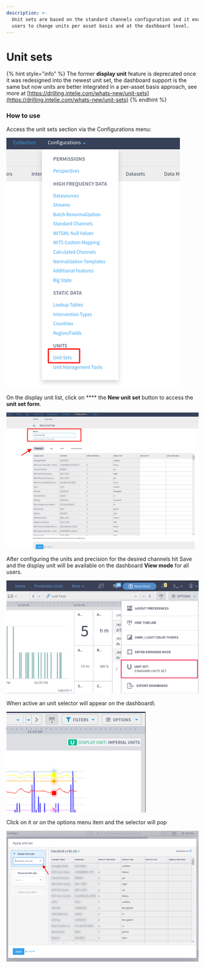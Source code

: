 ```yaml
---
description: >-
  Unit sets are based on the standard channels configuration and it enables
  users to change units per asset basis and at the dashboard level.
---
```


# Unit sets

{% hint style="info" %}
The former **display unit** feature is deprecated once it was redesigned into the newest unit set, the dashboard support is the same but now units are better integrated in a per-asset basis approach, see more at [https://drilling.intelie.com/whats-new/unit-sets](https://drilling.intelie.com/whats-new/unit-sets)
{% endhint %}

### How to use

Access the unit sets section via the Configurations menu:

![](<../../.gitbook/assets/image (448).png>)

On the display unit list, click on **** the **New unit set** button to access the **unit set form**.

![](<../../.gitbook/assets/image (280).png>)

After configuring the units and precision for the desired channels hit Save and the display unit will be available on the dashboard **View mode** for all users.

![Image highlights the menu entry for unit set at the Options menu in the Dashboard page](<../../.gitbook/assets/image (502).png>)

When active an unit selector will appear on the dashboard\


![Highlights the display unit applied to the dashboard by a badge on top-right above the widget charts](<../../.gitbook/assets/image (476).png>)

Click on it or on the options menu item and the selector will pop

![](<../../.gitbook/assets/image (475).png>)

